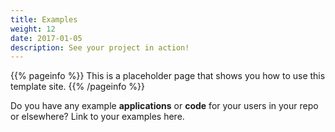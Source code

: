 ```yaml
---
title: Examples
weight: 12
date: 2017-01-05
description: See your project in action!
---
```


{{% pageinfo %}}
This is a placeholder page that shows you how to use this template site.
{{% /pageinfo %}}

Do you have any example **applications** or **code** for your users in your repo
or elsewhere? Link to your examples here.
